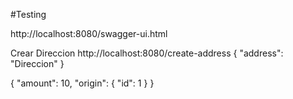 
#Testing

http://localhost:8080/swagger-ui.html

Crear Direccion
http://localhost:8080/create-address
{
    "address": "Direccion"
}


{
"amount": 10,
    "origin": {
        "id": 1
    }
}
